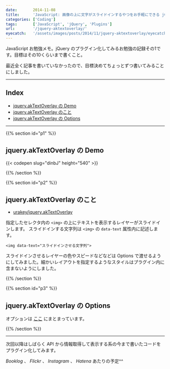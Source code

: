 ```yaml
---
date:       2014-11-08
title:      'JavaScript: 画像の上に文字がスライドインするやつをお手軽にできる jQuery プラグイン'
categories: ['Coding']
tags:       ['JavaScript', 'jQuery', 'Plugins']
url:        '/jquery-aktextoverlay/'
eyecatch:   '/assets/images/posts/2014/11/jquery-aktextoverlay/eyecatch.jpg'
---
```


JavaScript お勉強メモ。jQuery のプラグイン化してみるお勉強の記録その1です。目標はその10くらいまで書くこと。

最近全く記事を書いていなかったので、目標決めてちょっとずつ書いてみることにしました。

---

## Index

- [jquery.akTextOverlay の Demo](#p1)
- [jquery.akTextOverlay のこと](#p2)
- [jquery.akTextOverlay の Options](#p3)

---

{{% section id="p1" %}}

## jquery.akTextOverlay の Demo

{{< codepen slug="dinbJ" height="540" >}}

{{% /section %}}

{{% section id="p2" %}}

## jquery.akTextOverlay のこと

- [urakey/jquery.akTextOverlay](https://github.com/urakey/jquery.akTextOverlay)

指定したセレクタ内の `<img>` の上にテキストを表示するレイヤーがスライドインします。
スライドインする文字列は `<img>` の `data-text` 属性内に記述します。

```hyml
<img data-text="スライドインさせる文字列">
```

スライドインさせるレイヤーの色やスピードなどなどは Options で渡せるようにしてみました。細かいレイアウトを指定するようなスタイルはプラグイン内に含まないようにしました。

{{% /section %}}

{{% section id="p3" %}}

## jquery.akTextOverlay の Options

オプションは [ここ](https://github.com/urakey/jquery.akTextOverlay/blob/master/README.md#options) にまとまっています。

{{% /section %}}

---

次回以降はしばらく API から情報取得して表示する系の今まで書いたコードをプラグイン化してみます。

*Booklog* 、 *Flickr* 、 *Instagram* 、 *Hatena* あたりの予定^^
